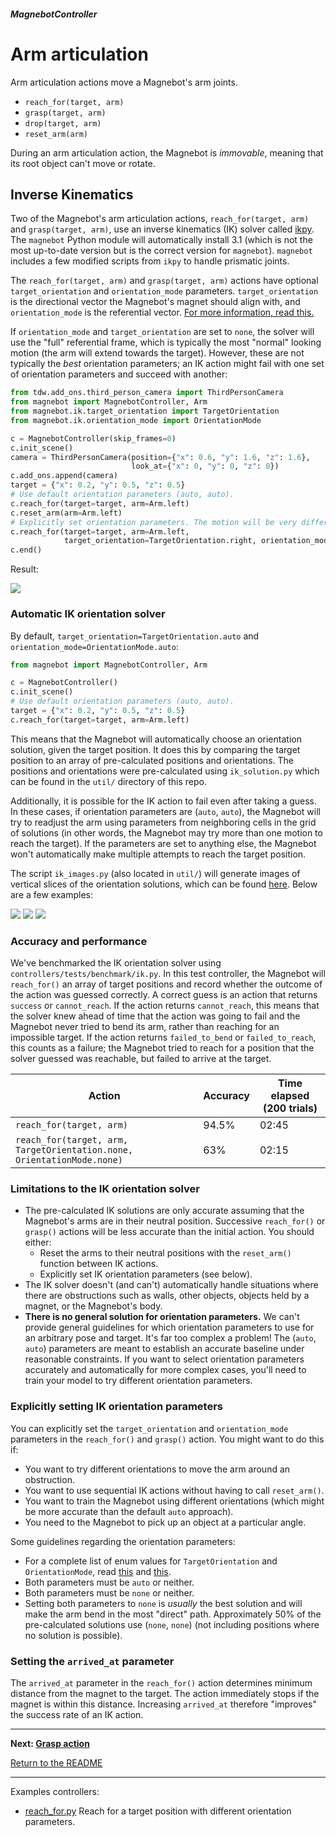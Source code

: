 ##### MagnebotController

# Arm articulation

Arm articulation actions move a Magnebot's arm joints.

- `reach_for(target, arm)`
- `grasp(target, arm)`
- `drop(target, arm)`
- `reset_arm(arm)`

During an arm articulation action, the Magnebot is *immovable*, meaning that its root object can't move or rotate.

## Inverse Kinematics

Two of the Magnebot's arm articulation actions, `reach_for(target, arm)` and `grasp(target, arm)`, use an inverse kinematics (IK) solver called [ikpy](https://github.com/Phylliade/ikpy). The `magnebot` Python module will automatically install 3.1 (which is not the most up-to-date version but is the correct version for `magnebot`). `magnebot` includes a few modified scripts from `ikpy` to handle prismatic joints.

The `reach_for(target, arm)` and `grasp(target, arm)` actions have optional `target_orientation` and `orientation_mode` parameters. `target_orientation` is the directional vector the Magnebot's magnet should align with, and `orientation_mode` is the referential vector. [For more information, read this.](https://notebook.community/Phylliade/ikpy/tutorials/Orientation) 

If `orientation_mode` and `target_orientation` are set to `none`, the solver will use the "full" referential frame, which is typically the most "normal" looking motion (the arm will extend towards the target). However, these are not typically the *best* orientation parameters; an IK action might fail with one set of orientation parameters and succeed with another: 

```python
from tdw.add_ons.third_person_camera import ThirdPersonCamera
from magnebot import MagnebotController, Arm
from magnebot.ik.target_orientation import TargetOrientation
from magnebot.ik.orientation_mode import OrientationMode

c = MagnebotController(skip_frames=0)
c.init_scene()
camera = ThirdPersonCamera(position={"x": 0.6, "y": 1.6, "z": 1.6},
                           look_at={"x": 0, "y": 0, "z": 0})
c.add_ons.append(camera)
target = {"x": 0.2, "y": 0.5, "z": 0.5}
# Use default orientation parameters (auto, auto).
c.reach_for(target=target, arm=Arm.left)
c.reset_arm(arm=Arm.left)
# Explicitly set orientation parameters. The motion will be very different!
c.reach_for(target=target, arm=Arm.left,
            target_orientation=TargetOrientation.right, orientation_mode=OrientationMode.z)
c.end()
```

Result:

![](../images/arm_articulation/reach_for.gif)

### Automatic IK orientation solver

By default, `target_orientation=TargetOrientation.auto` and `orientation_mode=OrientationMode.auto`: 

```python
from magnebot import MagnebotController, Arm

c = MagnebotController()
c.init_scene()
# Use default orientation parameters (auto, auto).
target = {"x": 0.2, "y": 0.5, "z": 0.5}
c.reach_for(target=target, arm=Arm.left)
```

This means that the Magnebot will automatically choose an orientation solution, given the target position. It does this by comparing the target position to an array of pre-calculated positions and orientations. The positions and orientations were pre-calculated using `ik_solution.py` which can be found in the `util/` directory of this repo.

Additionally, it is possible for the IK action to fail even after taking a guess. In these cases, if orientation parameters are (`auto`, `auto`), the Magnebot will try to readjust the arm using parameters from neighboring cells in the grid of solutions (in other words, the Magnebot may try more than one motion to reach the target). If the parameters are set to anything else, the Magnebot won't automatically make multiple attempts to reach the target position.

The script `ik_images.py` (also located in `util/`) will generate images of vertical slices of the orientation solutions, which can be found [here](https://github.com/alters-mit/magnebot/tree/master/doc/images/ik). Below are a few examples:

![](../../images/ik/legend.jpg) ![](../../images/ik/left/0.1.jpg) ![](../../images/ik/left/0.2.jpg)

### Accuracy and performance

We've benchmarked the IK orientation solver using `controllers/tests/benchmark/ik.py`. In this test controller, the Magnebot will `reach_for()` an array of target positions and record whether the outcome of the action was guessed correctly. A correct guess is an action that returns `success` or `cannot_reach`. If the action returns `cannot_reach`, this means that the solver knew ahead of time that the action was going to fail and the Magnebot never tried to bend its arm, rather than reaching for an impossible target. If the action returns `failed_to_bend` or `failed_to_reach`, this counts as a failure; the Magnebot tried to reach for a position that the solver guessed was reachable, but failed to arrive at the target.

| Action                                                       | Accuracy | Time elapsed (200 trials) |
| ------------------------------------------------------------ | -------- | ------------------------- |
| `reach_for(target, arm)`                                     | 94.5%    | 02:45                     |
| `reach_for(target, arm, TargetOrientation.none, OrientationMode.none)` | 63%      | 02:15                     |

### Limitations to the IK orientation solver

- The pre-calculated IK solutions are only accurate assuming that the Magnebot's arms are in their neutral position. Successive `reach_for()` or `grasp()` actions will be less accurate than the initial action. You should either:
  - Reset the arms to their neutral positions with the `reset_arm()` function between IK actions.
  - Explicitly set IK orientation parameters (see below).
- The IK solver doesn't (and can't) automatically handle situations where there are obstructions such as walls, other objects, objects held by a magnet, or the Magnebot's body.
- **There is no general solution for orientation parameters.** We can't provide general guidelines for which orientation parameters to use for an arbitrary pose and target. It's far too complex a problem! The (`auto`, `auto`) parameters are meant to establish an accurate baseline under reasonable constraints. If you want to select orientation parameters accurately and automatically for more complex cases, you'll need to train your model to try different orientation parameters.

### Explicitly setting IK orientation parameters

You can explicitly set the `target_orientation` and `orientation_mode` parameters in the `reach_for()` and `grasp()` action. You might want to do this if:

- You want to try different orientations to move the arm around an obstruction.
- You want to use sequential IK actions without having to call `reset_arm()`.
- You want to train the Magnebot using different orientations (which might be more accurate than the default `auto` approach).
- You need to the Magnebot to pick up an object at a particular angle.

Some guidelines regarding the orientation parameters:

- For a complete list of enum values for `TargetOrientation` and `OrientationMode`, read [this](../../api/ik/target_orientation.md) and [this](../../api/ik/orientation_mode.md).
- Both parameters must be `auto` or neither.
- Both parameters must be `none` or neither.
- Setting both parameters to `none` is *usually* the best solution and will  make the arm bend in the most "direct" path. Approximately 50% of the pre-calculated solutions use (`none`, `none`) (not including positions where no solution is possible).

### Setting the `arrived_at` parameter

The `arrived_at` parameter in the `reach_for()` action determines minimum distance from the magnet to the target. The action immediately stops if the magnet is within this distance. Increasing `arrived_at` therefore "improves" the success rate of an IK action.

***

**Next: [Grasp action](grasp.md)**

[Return to the README](../../../README.md)

***

Examples controllers:

- [reach_for.py](https://github.com/alters-mit/magnebot/blob/main/controllers/examples/magnebot_controller/reach_for.py) Reach for a target position with different orientation parameters.